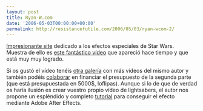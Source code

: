 ```yaml
---
layout: post
title: Ryan-W.com
date: '2006-05-03T00:00:00+00:00'
permalink: http://resistancefutile.com/2006/05/03/ryan-wcom-2/
---
```

<a href="http://ryanw.michaelfrisk.com/ryan-w/index.html"><img style="float:right; margin:0 0 10px 10px;cursor:pointer; cursor:hand;" src="http://photos1.blogger.com/blogger/6639/1972/320/RVD.jpg" border="0" alt="" /></a>
<a href="http://ryanw.michaelfrisk.com/ryan-w/vfx_archive.html">Impresionante site</a> dedicado a los efectos especiales de Star Wars. Muestra de ello es <a href="http://www.youtube.com/watch?v=8NE5elL30w4">este fantástico vídeo</a> que apareció hace tiempo y que está muy muy logrado. 

Si os gustó el vídeo tenéis <a href="http://ryanw.michaelfrisk.com/ryan-w/sabers.html">otra galería</a> con más vídeos del mismo autor y también podéis <a href="http://ryanw.michaelfrisk.com/ryan_vs_dorkman/rvd2.html">colaborar</a> en financiar el presupuesto de la segunda parte (que está presupuestada en 5000$, loflipas). Aunque si lo de que de verdad os haría ilusión es crear vuestro propio vídeo de lightsabers, el autor nos propone un espléndido y completo <a href="http://ryanw.michaelfrisk.com/ryan-w/tutorials_sabers.html">tutorial</a> para conseguir el efecto mediante Adobe After Effects.
